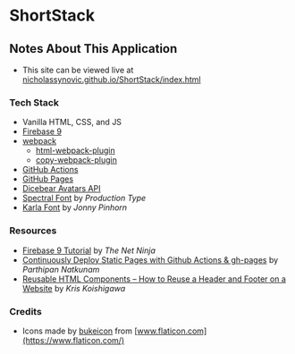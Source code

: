 # ShortStack

## Notes About This Application

- This site can be viewed live at [nicholassynovic.github.io/ShortStack/index.html](https://nicholassynovic.github.io/ShortStack/index.html)

### Tech Stack

- Vanilla HTML, CSS, and JS
- [Firebase 9](https://firebase.google.com/)
- [webpack](https://webpack.js.org)
  - [html-webpack-plugin](https://github.com/jantimon/html-webpack-plugin)
  - [copy-webpack-plugin](https://webpack.js.org/plugins/copy-webpack-plugin/)
- [GitHub Actions](https://github.com/features/actions)
- [GitHub Pages](https://docs.github.com/en/pages/getting-started-with-github-pages/about-github-pages)
- [Dicebear Avatars API](https://avatars.dicebear.com/)
- [Spectral Font](https://fonts.google.com/specimen/Spectral#standard-styles) by *Production Type*
- [Karla Font](https://fonts.google.com/specimen/Karla) by *Jonny Pinhorn*

### Resources

- [Firebase 9 Tutorial](https://www.youtube.com/playlist?list=PL4cUxeGkcC9jERUGvbudErNCeSZHWUVlb) by *The Net Ninja*
- [Continuously Deploy Static Pages with Github Actions & gh-pages](https://javascript.plainenglish.io/continuously-deploy-static-pages-with-github-actions-gh-pages-207e4a009d1c) by *Parthipan Natkunam*
- [Reusable HTML Components – How to Reuse a Header and Footer on a Website](https://www.freecodecamp.org/news/reusable-html-components-how-to-reuse-a-header-and-footer-on-a-website/) by *Kris Koishigawa*

### Credits

- Icons made by [bukeicon](https://www.flaticon.com/authors/bukeicon) from [www.flaticon.com](https://www.flaticon.com/)

